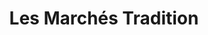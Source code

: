 ---
title: "Les Marchés Tradition"
url: /lisle-aux-coudres/les-marches-tradition/
shop: supermarket
---